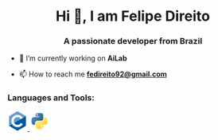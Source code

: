 <h1 align="center">Hi 👋, I am Felipe Direito</h1>
<h3 align="center">A passionate developer from Brazil</h3>

- 🔭 I’m currently working on **AiLab**

- 📫 How to reach me **fedireito92@gmail.com**


<h3 align="left">Languages and Tools:</h3>
<p align="left"> <a href="https://www.cprogramming.com/" target="_blank" rel="noreferrer"> <img src="https://raw.githubusercontent.com/devicons/devicon/master/icons/c/c-original.svg" alt="c" width="40" height="40"/> </a> <a href="https://www.python.org" target="_blank" rel="noreferrer"> <img src="https://raw.githubusercontent.com/devicons/devicon/master/icons/python/python-original.svg" alt="python" width="40" height="40"/> </a> </p>


